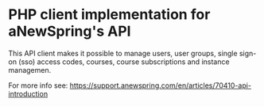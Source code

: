 # PHP client implementation for aNewSpring's API

This API client makes it possible to manage users, user groups, single sign-on (sso) access codes, courses, course subscriptions and instance managemen.

For more info see: https://support.anewspring.com/en/articles/70410-api-introduction
